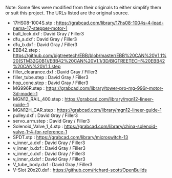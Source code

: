 Note: Some files were modified from their originals to either simplify them or suit this project. The URLs listed are the original source.
<br/>

* 17HS08-1004S.stp : https://grabcad.com/library/17hs08-1004s-4-lead-nema-17-stepper-motor-1<br/>
* ball_lock.dxf : David Gray / Filler3<br/>
* dfu_a.dxf : David Gray / Filler3<br/>
* dfu_b.dxf : David Gray / Filler3<br/>
* EBB42.step : https://github.com/bigtreetech/EBB/blob/master/EBB%20CAN%20V1.1%20(STM32G0B1)/EBB42%20CAN%20V1.1/3D/BIGTREETECH%20EBB42%20CAN%20V1.1.step<br/>
* filler_clearance.dxf : David Gray / Filler3<br/>
* filler_tube.step : David Gray / Filler3<br/>
* hop_cone.step : David Gray / Filler3<br/>
* MG996R.step : https://grabcad.com/library/tower-pro-mg-996r-motor-3d-model-1<br/>
* MGN12_RAIL_400.step : https://grabcad.com/library/mgn12-lineer-guide-1<br/>
* MGN12H_CAR.step : https://grabcad.com/library/mgn12-lineer-guide-1<br/>
* pulley.dxf : David Gray / Filler3<br/>
* servo_arm.step : David Gray / Filler3<br/>
* Solenoid_Valve_1_4.stp : https://grabcad.com/library/china-solenoid-valve-1-4-for-reference-1<br/>
* SPDT.stp : https://grabcad.com/library/microswitch-13<br/>
* v_inner_a.dxf : David Gray / Filler3<br/>
* v_inner_b.dxf : David Gray / Filler3<br/>
* v_inner_c.dxf : David Gray / Filler3<br/>
* v_inner_d.dxf : David Gray / Filler3<br/>
* V_tube_body.dxf : David Gray / Filler3<br/>
* V-Slot 20x20.dxf : https://github.com/richard-scott/OpenBuilds<br/>
